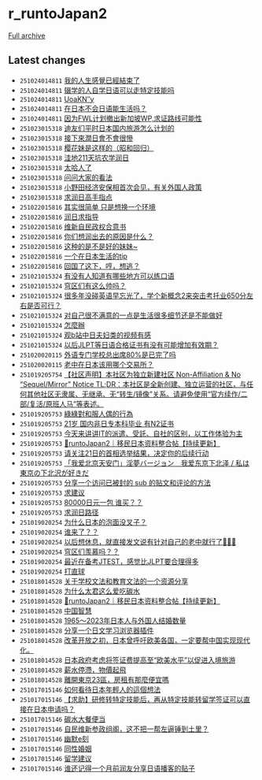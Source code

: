 # r_runtoJapan2

[Full archive](archive.md)

## Latest changes

- `251024014811` [我的人生感覺已經結束了](../posts/r_runtoJapan2/251024004434_1oek47x.md)
- `251024014811` [辍学的人自学日语可以走特定技能吗](../posts/r_runtoJapan2/251023032936_1odsx7c.md)
- `251024014811` [UoaKN″y](../posts/r_runtoJapan2/251023160021_1oe75wb.md)
- `251024014811` [在日本不会日语能生活吗？](../posts/r_runtoJapan2/251023202152_1oee2au.md)
- `251024014811` [因为FWL计划撤出新加坡WP,求证路线可能性](../posts/r_runtoJapan2/251023064442_1odw8q9.md)
- `251023015318` [迪友们平时日本国内旅游怎么计划的](../posts/r_runtoJapan2/251022042651_1ocyqdz.md)
- `251023015318` [接下來潤日會不會很慘](../posts/r_runtoJapan2/251022183743_1odgltd.md)
- `251023015318` [樱花妹是这样的（昭和回归）](../posts/r_runtoJapan2/251022121634_1od6mla.md)
- `251023015318` [洼地211天坑农学润日](../posts/r_runtoJapan2/251022120238_1od6bv1.md)
- `251023015318` [太哈人了](../posts/r_runtoJapan2/251022150447_1odas7u.md)
- `251023015318` [问问大家的看法](../posts/r_runtoJapan2/251022084848_1od2yiv.md)
- `251023015318` [小野田经济安保相首次会见，有关外国人政策](../posts/r_runtoJapan2/251022074044_1od1x0w.md)
- `251023015318` [求润日高手指点](../posts/r_runtoJapan2/251022173815_1odezex.md)
- `251022015816` [其实很简单 只是想换一个环境](../posts/r_runtoJapan2/251021151145_1ocfl5l.md)
- `251022015816` [润日求指导](../posts/r_runtoJapan2/251021162510_1ochj0k.md)
- `251022015816` [维新自民政权合意书](../posts/r_runtoJapan2/251021090919_1oc81iz.md)
- `251022015816` [你们想润出去的原因是什么？](../posts/r_runtoJapan2/251021065157_1oc5yk8.md)
- `251022015816` [这种的是不是好的妹妹~](../posts/r_runtoJapan2/251021081112_1oc761j.md)
- `251022015816` [一个在日本生活的tip](../posts/r_runtoJapan2/251022000539_1octcq9.md)
- `251022015816` [回国了这下，哼，想逃？](../posts/r_runtoJapan2/251021150943_1ocfj79.md)
- `251021015324` [有没有人知道有哪些地方可以练口语](../posts/r_runtoJapan2/251020090303_1obf4qd.md)
- `251021015324` [穹区们有这么帅吗？](../posts/r_runtoJapan2/251020161019_1obmmnn.md)
- `251021015324` [很多年没碰英语早忘光了，学个新概念2来突击考托业650分左右是否可行？](../posts/r_runtoJapan2/251020110537_1obg3ei.md)
- `251021015324` [对自己很不满意的一点是生活很多细节还是不能做好](../posts/r_runtoJapan2/251020090855_1obf7ro.md)
- `251021015324` [怎麼辦](../posts/r_runtoJapan2/251020202236_1obsnih.md)
- `251021015324` [观b站中日夫妇类的视频有感](../posts/r_runtoJapan2/251020144416_1obkrjj.md)
- `251021015324` [以后JLPT等日语合格证书有没有可能增加有效期？](../posts/r_runtoJapan2/251021003509_1obyr9q.md)
- `251020020115` [外语专门学校总出席80%是已完了吗](../posts/r_runtoJapan2/251020011742_1ob6u0l.md)
- `251020020115` [老中在日本该用哪个交易所？](../posts/r_runtoJapan2/251019232629_1ob4fto.md)
- `251019205754` [【社区声明】本社区为独立新建社区 Non-Affiliation & No “Sequel/Mirror” Notice       TL;DR：本社区是全新创建、独立运营的社区，与任何其他社区无隶属、无继承、无“转生/镜像”关系。请避免使用“官方续作/二部/复活/原班人马”等表述。](../posts/r_runtoJapan2/250930073117_1nu6u3k.md)
- `251019205753` [綠綠對和服人偶的行為](../posts/r_runtoJapan2/251019152609_1oasfxn.md)
- `251019205753` [21岁 国内非日专本科毕业 有N2证书](../posts/r_runtoJapan2/251019040516_1oag3tf.md)
- `251019205753` [今天来讲讲IT的派遣、受託、自社的区别，以工作体验为主](../posts/r_runtoJapan2/251019081219_1oak5mt.md)
- `251019205753` [🗾runtoJapan2｜移民日本资料整合帖【持续更新】](../posts/r_runtoJapan2/251017080419_1o8vf4l.md)
- `251019205753` [请关注21日的首相选举结果，决定你的后续行动](../posts/r_runtoJapan2/251019133202_1oapqfl.md)
- `251019205753` [「我爱北京天安门」淫夢バージョン　我爱东京下北泽 / 私は東京の下北沢が好きだ](../posts/r_runtoJapan2/251019080202_1oak011.md)
- `251019205753` [分享一个访问已被封的 sub 的贴文和评论的方法](../posts/r_runtoJapan2/251019201646_1oazwgj.md)
- `251019205753` [求建议](../posts/r_runtoJapan2/251019082538_1oakcy1.md)
- `251019205753` [80000日元一包 谁买？？](../posts/r_runtoJapan2/251019065756_1oaizyb.md)
- `251019205753` [求润日路径](../posts/r_runtoJapan2/251009023232_1o1ukgj.md)
- `251019020254` [为什么日本的泡面没叉子？](../posts/r_runtoJapan2/251018080048_1o9pz7n.md)
- `251019020254` [谁来了？？](../posts/r_runtoJapan2/251018152310_1o9ynic.md)
- `251019020254` [以后想休息，就直接发文说有针对自己的老中就行了🏃🏻‍♂️](../posts/r_runtoJapan2/251018064933_1o9ou63.md)
- `251019020254` [穹区们羡慕吗？？](../posts/r_runtoJapan2/251018061658_1o9ob3h.md)
- `251019020254` [最近在备考JTEST，感觉比JLPT要合理得多](../posts/r_runtoJapan2/251018111723_1o9t40m.md)
- `251019020254` [打直球](../posts/r_runtoJapan2/251018051050_1o9n75r.md)
- `251018014528` [关于学校文法和教育文法的一个资源分享](../posts/r_runtoJapan2/251017083507_1o8vw02.md)
- `251018014528` [为什么太君这么爱吃碳水](../posts/r_runtoJapan2/251017151855_1o946c5.md)
- `251018014528` [🗾runtoJapan2｜移民日本资料整合帖【持续更新】](../posts/r_runtoJapan2/251017080419_1o8vf4l.md)
- `251018014528` [中国智慧](../posts/r_runtoJapan2/251017085114_1o8w4q5.md)
- `251018014528` [1965～2023年日本人与外国人结婚数量](../posts/r_runtoJapan2/251017091455_1o8wi3y.md)
- `251018014528` [分享一个日文学习浏览器插件](../posts/r_runtoJapan2/251017082052_1o8vo4h.md)
- `251018014528` [改革开放之初，日本曾呼吁欧美各国，一定要帮中国实现现代化。](../posts/r_runtoJapan2/251017132150_1o916jo.md)
- `251018014528` [日本政府考虑将签证费提高至“欧美水平”以促进入境旅游](../posts/r_runtoJapan2/251017152653_1o94dsh.md)
- `251018014528` [薪水停滯，物價起飛](../posts/r_runtoJapan2/251017183428_1o99c29.md)
- `251018014528` [離開東京23區，房租有那麼便宜嗎](../posts/r_runtoJapan2/251017165327_1o96nzq.md)
- `251017015146` [如何看待日本年輕人的這個想法](../posts/r_runtoJapan2/251015132811_1o7b04v.md)
- `251017015146` [【求助】研修转特定技能后，再从特定技能转留学签证可以直接在日本申请吗？](../posts/r_runtoJapan2/251016110407_1o83652.md)
- `251017015146` [碳水大餐便当](../posts/r_runtoJapan2/251016152506_1o894tw.md)
- `251017015146` [自民维新参政组阁，这不把一帮左逼锤到土里？](../posts/r_runtoJapan2/251016061012_1o7yl0v.md)
- `251017015146` [幽默e刻](../posts/r_runtoJapan2/251016033127_1o7vtkk.md)
- `251017015146` [同性婚姻](../posts/r_runtoJapan2/251016231756_1o8lg7k.md)
- `251017015146` [留学建议](../posts/r_runtoJapan2/251016104021_1o82quo.md)
- `251017015146` [谁还记得一个月前润友分享日语播客的贴子](../posts/r_runtoJapan2/251016024837_1o7uzgp.md)
